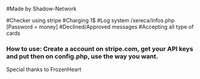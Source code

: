 #Made by Shadow-Network 

#Checker using stripe 
#Charging 1$ 
#Log system /xereca/infos.php [Password = money] 
#Declined/Approved messages 
#Accepting all type of cards

### How to use: Create a account on stripe.com, get your API keys and put then on config.php, use the way you want.

Special thanks to FrozenHeart

